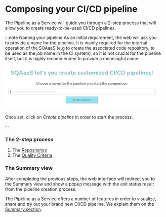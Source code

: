 # Composing your CI/CD pipeline
The Pipeline as a Service will guide you through a 2-step process that will
allow you to create ready-to-be-used CI/CD pipelines.

:::note Naming your pipeline
As an initial requirement, the web will ask you to provide a name for the
pipeline. It is mainly required for the internal operation of the SQAaaS (e.g
to create the associated code repository, to be used as the job name in the CI
system), so it is not crucial for the pipeline itself, but it is highly
recommended to provide a meaningful name.

<p align="center">
  <img src="/img/pipeline_naming.gif"/>
</p>

Once set, click on *Create pipeline* in order to start the process.

:::

### The 2-step process
1. The [Repositories](step_1_repositories.md)
2. The [Quality Criteria](step_2_criteria.md)

### The Summary view
After completing the previous steps, the web interface will redirect you to the
Summary view and show a popup message with the exit status result from the
pipeline creation process.

The Pipeline as a Service offers a number of features in order to visualize,
share and try out your brand new CI/CD pipeline. We explain them on the
[Summary section](summary.md).
